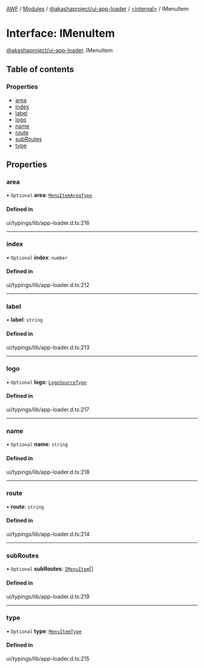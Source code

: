 [AWF](../README.md) / [Modules](../modules.md) / [@akashaproject/ui-app-loader](../modules/akashaproject_ui_app_loader.md) / [<internal\>](../modules/akashaproject_ui_app_loader._internal_.md) / IMenuItem

# Interface: IMenuItem

[@akashaproject/ui-app-loader](../modules/akashaproject_ui_app_loader.md).[<internal>](../modules/akashaproject_ui_app_loader._internal_.md).IMenuItem

## Table of contents

### Properties

- [area](akashaproject_ui_app_loader._internal_.IMenuItem.md#area)
- [index](akashaproject_ui_app_loader._internal_.IMenuItem.md#index)
- [label](akashaproject_ui_app_loader._internal_.IMenuItem.md#label)
- [logo](akashaproject_ui_app_loader._internal_.IMenuItem.md#logo)
- [name](akashaproject_ui_app_loader._internal_.IMenuItem.md#name)
- [route](akashaproject_ui_app_loader._internal_.IMenuItem.md#route)
- [subRoutes](akashaproject_ui_app_loader._internal_.IMenuItem.md#subroutes)
- [type](akashaproject_ui_app_loader._internal_.IMenuItem.md#type)

## Properties

### area

• `Optional` **area**: [`MenuItemAreaType`](../enums/akashaproject_ui_app_loader._internal_.MenuItemAreaType.md)

#### Defined in

ui/typings/lib/app-loader.d.ts:216

___

### index

• `Optional` **index**: `number`

#### Defined in

ui/typings/lib/app-loader.d.ts:212

___

### label

• **label**: `string`

#### Defined in

ui/typings/lib/app-loader.d.ts:213

___

### logo

• `Optional` **logo**: [`LogoSourceType`](akashaproject_ui_app_loader._internal_.LogoSourceType.md)

#### Defined in

ui/typings/lib/app-loader.d.ts:217

___

### name

• `Optional` **name**: `string`

#### Defined in

ui/typings/lib/app-loader.d.ts:218

___

### route

• **route**: `string`

#### Defined in

ui/typings/lib/app-loader.d.ts:214

___

### subRoutes

• `Optional` **subRoutes**: [`IMenuItem`](akashaproject_ui_app_loader._internal_.IMenuItem.md)[]

#### Defined in

ui/typings/lib/app-loader.d.ts:219

___

### type

• `Optional` **type**: [`MenuItemType`](../enums/akashaproject_ui_app_loader._internal_.MenuItemType.md)

#### Defined in

ui/typings/lib/app-loader.d.ts:215
